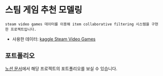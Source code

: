 # 스팀 게임 추천 모델링
<pre><code>steam video games 데이터를 이용해 item collaborative filtering 시스템을 구현한 프로젝트입니다.</code></pre>
* 사용한 데이터: [kaggle Steam Video Games](https://www.kaggle.com/datasets/tamber/steam-video-games)

## 포트폴리오 
[노션 문서](https://www.notion.so/84fdc93bf95649cdac4e22a5a494a8ee?pvs=4)에서 해당 프로젝트의 포트폴리오를 보실 수 있습니다. 

